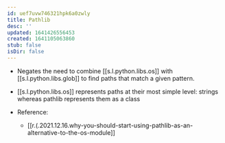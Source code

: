 ```yaml
---
id: uef7uvw746321hpk6a0zwly
title: Pathlib
desc: ''
updated: 1641426556453
created: 1641105063860
stub: false
isDir: false
---
```



- Negates the need to combine [[s.l.python.libs.os]] with [[s.l.python.libs.glob]] to find paths that match a given pattern.
- [[s.l.python.libs.os]] represents paths at their most simple level: strings whereas pathlib represents them as a class 

- Reference:
  - [[r.(.2021.12.16.why-you-should-start-using-pathlib-as-an-alternative-to-the-os-module]]
